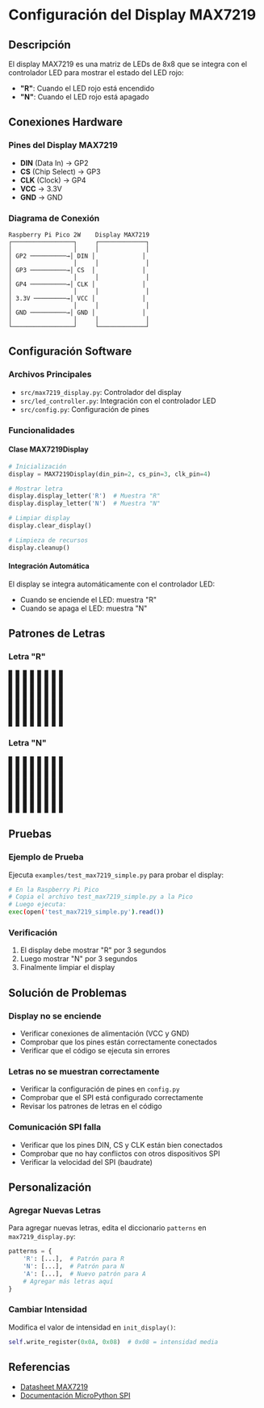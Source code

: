 # Configuración del Display MAX7219

## Descripción

El display MAX7219 es una matriz de LEDs de 8x8 que se integra con el controlador LED para mostrar el estado del LED rojo:
- **"R"**: Cuando el LED rojo está encendido
- **"N"**: Cuando el LED rojo está apagado

## Conexiones Hardware

### Pines del Display MAX7219
- **DIN** (Data In) → GP2
- **CS** (Chip Select) → GP3  
- **CLK** (Clock) → GP4
- **VCC** → 3.3V
- **GND** → GND

### Diagrama de Conexión
```
Raspberry Pi Pico 2W    Display MAX7219
┌─────────────────┐     ┌─────────────┐
│                 │     │             │
│ GP2 ──────────→│ DIN │             │
│                 │     │             │
│ GP3 ──────────→│ CS  │             │
│                 │     │             │
│ GP4 ──────────→│ CLK │             │
│                 │     │             │
│ 3.3V ─────────→│ VCC │             │
│                 │     │             │
│ GND ──────────→│ GND │             │
│                 │     │             │
└─────────────────┘     └─────────────┘
```

## Configuración Software

### Archivos Principales
- `src/max7219_display.py`: Controlador del display
- `src/led_controller.py`: Integración con el controlador LED
- `src/config.py`: Configuración de pines

### Funcionalidades

#### Clase MAX7219Display
```python
# Inicialización
display = MAX7219Display(din_pin=2, cs_pin=3, clk_pin=4)

# Mostrar letra
display.display_letter('R')  # Muestra "R"
display.display_letter('N')  # Muestra "N"

# Limpiar display
display.clear_display()

# Limpieza de recursos
display.cleanup()
```

#### Integración Automática
El display se integra automáticamente con el controlador LED:
- Cuando se enciende el LED: muestra "R"
- Cuando se apaga el LED: muestra "N"

## Patrones de Letras

### Letra "R"
```
█ █ █ █ █ █ █ █
█ █ █ █ █ █ █ █
█ █ █ █ █ █ █ █
█ █ █ █ █ █ █ █
█ █ █ █ █ █ █ █
█ █ █ █ █ █ █ █
█ █ █ █ █ █ █ █
█ █ █ █ █ █ █ █
```

### Letra "N"
```
█ █ █ █ █ █ █ █
█ █ █ █ █ █ █ █
█ █ █ █ █ █ █ █
█ █ █ █ █ █ █ █
█ █ █ █ █ █ █ █
█ █ █ █ █ █ █ █
█ █ █ █ █ █ █ █
█ █ █ █ █ █ █ █
```

## Pruebas

### Ejemplo de Prueba
Ejecuta `examples/test_max7219_simple.py` para probar el display:

```bash
# En la Raspberry Pi Pico
# Copia el archivo test_max7219_simple.py a la Pico
# Luego ejecuta:
exec(open('test_max7219_simple.py').read())
```

### Verificación
1. El display debe mostrar "R" por 3 segundos
2. Luego mostrar "N" por 3 segundos
3. Finalmente limpiar el display

## Solución de Problemas

### Display no se enciende
- Verificar conexiones de alimentación (VCC y GND)
- Comprobar que los pines están correctamente conectados
- Verificar que el código se ejecuta sin errores

### Letras no se muestran correctamente
- Verificar la configuración de pines en `config.py`
- Comprobar que el SPI está configurado correctamente
- Revisar los patrones de letras en el código

### Comunicación SPI falla
- Verificar que los pines DIN, CS y CLK están bien conectados
- Comprobar que no hay conflictos con otros dispositivos SPI
- Verificar la velocidad del SPI (baudrate)

## Personalización

### Agregar Nuevas Letras
Para agregar nuevas letras, edita el diccionario `patterns` en `max7219_display.py`:

```python
patterns = {
    'R': [...],  # Patrón para R
    'N': [...],  # Patrón para N
    'A': [...],  # Nuevo patrón para A
    # Agregar más letras aquí
}
```

### Cambiar Intensidad
Modifica el valor de intensidad en `init_display()`:
```python
self.write_register(0x0A, 0x08)  # 0x08 = intensidad media
```

## Referencias

- [Datasheet MAX7219](https://www.analog.com/media/en/technical-documentation/data-sheets/max7219.pdf)
- [Documentación MicroPython SPI](https://docs.micropython.org/en/latest/library/machine.SPI.html) 